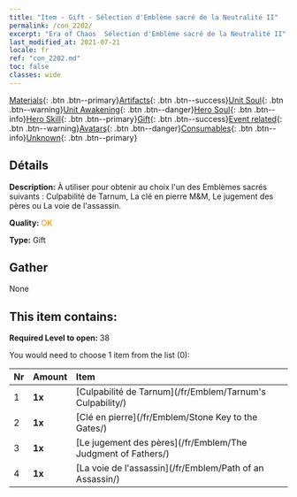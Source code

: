 ```yaml
---
title: "Item - Gift - Sélection d'Emblème sacré de la Neutralité II"
permalink: /con_2202/
excerpt: "Era of Chaos  Sélection d'Emblème sacré de la Neutralité II"
last_modified_at: 2021-07-21
locale: fr
ref: "con_2202.md"
toc: false
classes: wide
---
```

 [Materials](/ItemsFR/){: .btn .btn--primary}[Artifacts](/ItemsFR/Artifacts/){: .btn .btn--success}[Unit Soul](/ItemsFR/UnitSoul/){: .btn .btn--warning}[Unit Awakening](/ItemsFR/UnitAwakening/){: .btn .btn--danger}[Hero Soul](/ItemsFR/HeroSoul/){: .btn .btn--info}[Hero Skill](/ItemsFR/HeroSkill/){: .btn .btn--primary}[Gift](/ItemsFR/Gift/){: .btn .btn--success}[Event related](/ItemsFR/Events/){: .btn .btn--warning}[Avatars](/ItemsFR/Avatars/){: .btn .btn--danger}[Consumables](/ItemsFR/Consumables/){: .btn .btn--info}[Unknown](/ItemsFR/Unknown/){: .btn .btn--primary}

## Détails
 **Description:** À utiliser pour obtenir au choix l'un des Emblèmes sacrés suivants : Culpabilité de Tarnum, La clé en pierre M&M, Le jugement des pères ou La voie de l'assassin.

 **Quality:** <span style="color: #FF8C00">OK</span>

 **Type:** Gift

## Gather

  None

## This item contains:

 **Required Level to open:** 38

 You would need to choose 1 item from the list (0):

  | Nr | Amount |     Item    |
  |:---|:-------|:------------|
  | 1 |  **1x** | [Culpabilité de Tarnum](/fr/Emblem/Tarnum's Culpability/) |  | 
  | 2 |  **1x** | [Clé en pierre](/fr/Emblem/Stone Key to the Gates/) |  | 
  | 3 |  **1x** | [Le jugement des pères](/fr/Emblem/The Judgment of Fathers/) |  | 
  | 4 |  **1x** | [La voie de l'assassin](/fr/Emblem/Path of an Assassin/) |  | 
